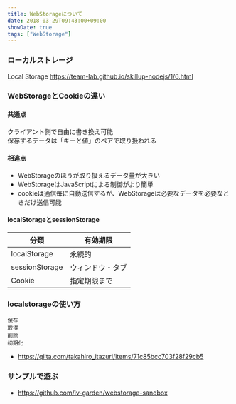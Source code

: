 ```yaml
---
title: WebStorageについて
date: 2018-03-29T09:43:00+09:00
showDate: true
tags: ["WebStorage"]
---
```


### ローカルストレージ
Local Storage
https://team-lab.github.io/skillup-nodejs/1/6.html  

### WebStorageとCookieの違い
#### 共通点
クライアント側で自由に書き換え可能  
保存するデータは「キーと値」のペアで取り扱われる  

#### 相違点
- WebStorageのほうが取り扱えるデータ量が大きい
- WebStorageはJavaScriptによる制御がより簡単
- cookieは通信毎に自動送信するが、WebStorageは必要なデータを必要なときだけ送信可能

#### localStorageとsessionStorage
| 分類 | 有効期限 |
|---|---|
| localStorage | 永続的 |
| sessionStorage | ウィンドウ・タブ |
| Cookie | 指定期限まで |

### localstorageの使い方
```
保存
取得
削除
初期化
```
- https://qiita.com/takahiro_itazuri/items/71c85bcc703f28f29cb5

### サンプルで遊ぶ
- https://github.com/iv-garden/webstorage-sandbox
